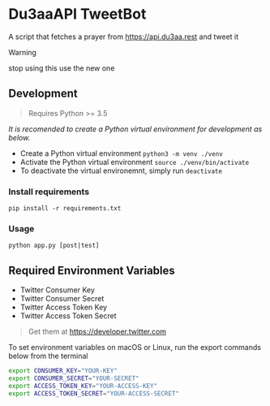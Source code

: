# Du3aaAPI TweetBot
A script that fetches a prayer from https://api.du3aa.rest and tweet it

> [!WARNING]
> stop using this
> use the new one

## Development
> Requires Python >= 3.5

*It is recomended to create a Python virtual environment for development as below.*
* Create a Python virtual environment `python3 -m venv ./venv`
* Activate the Python virtual environment `source ./venv/bin/activate`
* To deactivate the virtual environemnt, simply run `deactivate`

### Install requirements
`pip install -r requirements.txt`

### Usage
`python app.py [post|test]`

## Required Environment Variables
- Twitter Consumer Key
- Twitter Consumer Secret
- Twitter Access Token Key
- Twitter Access Token Secret

> Get them at https://developer.twitter.com

To set environment variables on macOS or Linux, run the export commands below from the terminal
```bash
export CONSUMER_KEY="YOUR-KEY"
export CONSUMER_SECRET="YOUR-SECRET"
export ACCESS_TOKEN_KEY="YOUR-ACCESS-KEY"
export ACCESS_TOKEN_SECRET="YOUR-ACCESS-SECRET"
```
